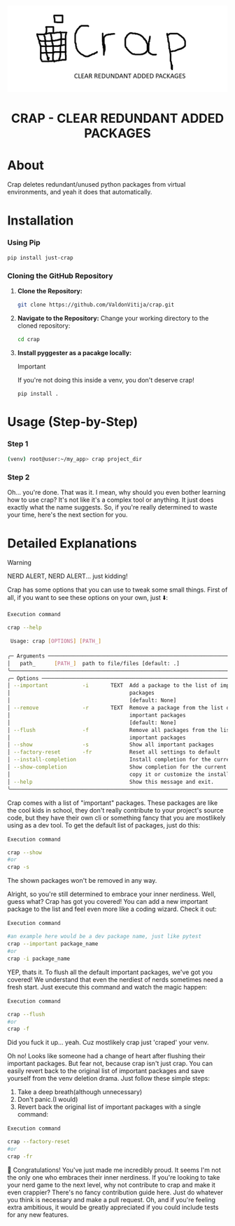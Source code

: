 <p align="center">
    <img alt="Alacritty Logo" src="CRAP_LOGO_.png">
</p>

<h1 align="center">CRAP - CLEAR REDUNDANT ADDED PACKAGES</h1>


# About

Crap deletes redundant/unused python packages from virtual environments, and yeah it does that automatically.

# Installation

 ### Using Pip

  ```bash
  pip install just-crap
  ```

 ### Cloning the GitHub Repository

  1. **Clone the Repository:**

      ```bash
      git clone https://github.com/ValdonVitija/crap.git
      ```
  2. **Navigate to the Repository:** Change your working directory to the cloned repository:

      ```bash
      cd crap
      ```
  3. **Install pyggester as a pacakge locally:** 
        > [!IMPORTANT]
        > If you're not doing this inside a venv, you don't deserve crap!
    
        ```bash
        pip install .
        ```

# Usage (Step-by-Step)


### Step 1 
```bash
(venv) root@user:~/my_app> crap project_dir
```

### Step 2

Oh... you're done. That was it. I mean, why should you even bother learning how to use crap? It's not like it's a complex tool or anything. It just does exactly what the name suggests. So, if you're really determined to waste your time, here's the next section for you.




















# Detailed Explanations

> [!WARNING]
> NERD ALERT, NERD ALERT... just kidding!


Crap has some options that you can use to tweak some small things. First of all, if you want to see these options on your own, just ⬇️:

`Execution command`
```bash
crap --help
```

```bash
 Usage: crap [OPTIONS] [PATH_]

╭─ Arguments ────────────────────────────────────────────────────────────────────╮
│   path_      [PATH_]  path to file/files [default: .]                          │
╰────────────────────────────────────────────────────────────────────────────────╯
╭─ Options ──────────────────────────────────────────────────────────────────────╮
│ --important           -i       TEXT  Add a package to the list of important    │
│                                      packages                                  │
│                                      [default: None]                           │
│ --remove              -r       TEXT  Remove a package from the list of         │
│                                      important packages                        │
│                                      [default: None]                           │
│ --flush               -f             Remove all packages from the list of      │
│                                      important packages                        │
│ --show                -s             Show all important packages               │
│ --factory-reset       -fr            Reset all settings to default             │
│ --install-completion                 Install completion for the current shell. │
│ --show-completion                    Show completion for the current shell, to │
│                                      copy it or customize the installation.    │
│ --help                               Show this message and exit.               │
╰────────────────────────────────────────────────────────────────────────────────╯
```

Crap comes with a list of "important" packages. These packages are like the cool kids in school, they don't really contribute to your project's source code, but they have their own cli or something fancy that you are mostlikely using as a dev tool. To get the default list of packages, just do this:

`Execution command`
```bash
crap --show
#or
crap -s
```
The shown packages won't be removed in any way.

Alright, so you're still determined to embrace your inner nerdiness. Well, guess what? Crap has got you covered! You can add a new important package to the list and feel even more like a coding wizard. Check it out:

`Execution command`
```bash
#an example here would be a dev package name, just like pytest
crap --important package_name
#or
crap -i package_name 
```

YEP, thats it.
To flush all the default important packages, we've got you covered! We understand that even the nerdiest of nerds sometimes need a fresh start. Just execute this command and watch the magic happen:

`Execution command`
```bash
crap --flush
#or
crap -f
```

Did you fuck it up... yeah. Cuz mostlikely crap just 'craped' your venv.



Oh no! Looks like someone had a change of heart after flushing their important packages. But fear not, because crap isn't just crap. You can easily revert back to the original list of important packages and save yourself from the venv deletion drama. Just follow these simple steps:

1. Take a deep breath(although unnecessary)
2. Don't panic.(I would)
3. Revert back the original list of important packages with a single command:

`Execution command`
```bash
crap --factory-reset
#or
crap -fr
```


👏 Congratulations! You've just made me incredibly proud. It seems I'm not the only one who embraces their inner nerdiness. If you're looking to take your nerd game to the next level, why not contribute to crap and make it even crappier? There's no fancy contribution guide here. Just do whatever you think is necessary and make a pull request. Oh, and if you're feeling extra ambitious, it would be greatly appreciated if you could include tests for any new features.

